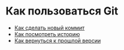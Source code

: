 # Как пользоваться Git

- [Как сделать новый коммит](./commit_help.md)
- [Как посмотреть историю](./log_help.md)
- [Как вернуться к прошлой версии](./reset_help.md)
